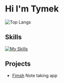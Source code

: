 # Hi I'm Tymek
![Top Langs](https://github-readme-stats.vercel.app/api/top-langs/?username=tymeklew&layout=compact&theme=dark)

## Skills
[![My Skills](https://skillicons.dev/icons?i=js,html,css,rust,mysql,mongodb,neovim,c,actix,cs,express,git,go,linux,nodejs,react,tailwind,ts&perline=9)](https://skillicons.dev)
## Projects
 - [Fimsh](https://github.com/tymeklew/fimsh)
      Note taking app 
